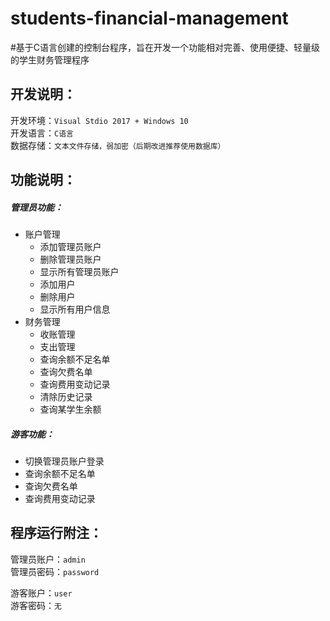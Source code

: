 # students-financial-management
#基于C语言创建的控制台程序，旨在开发一个功能相对完善、使用便捷、轻量级的学生财务管理程序

## 开发说明：  
开发环境：`Visual Stdio 2017 + Windows 10`  
开发语言：`C语言`  
数据存储：`文本文件存储，弱加密（后期改进推荐使用数据库）`  

## 功能说明： 	
##### 管理员功能：  
* 账户管理  
	* 添加管理员账户  
	* 删除管理员账户  
	* 显示所有管理员账户
	* 添加用户
	* 删除用户
	* 显示所有用户信息
* 财务管理
	* 收账管理
	* 支出管理
	* 查询余额不足名单
	* 查询欠费名单
	* 查询费用变动记录
	* 清除历史记录
	* 查询某学生余额

##### 游客功能：  
* 切换管理员账户登录
* 查询余额不足名单
* 查询欠费名单
* 查询费用变动记录

## 程序运行附注：
管理员账户：`admin`  
管理员密码：`password`  

游客账户：`user`  
游客密码：`无`  

